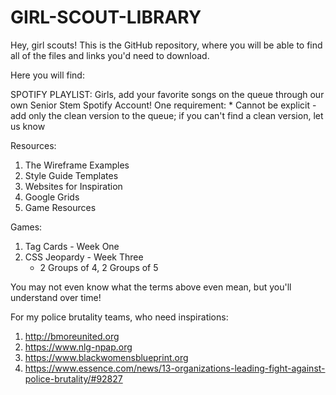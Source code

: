# GIRL-SCOUT-LIBRARY
Hey, girl scouts! This is the GitHub repository, where you will be able to find all of the files and links you'd need to download.

Here you will find:

SPOTIFY PLAYLIST:
Girls, add your favorite songs on the queue through our own Senior Stem Spotify Account!
One requirement:
    * Cannot be explicit - add only the clean version to the queue; if you can't find a clean version, let us know

Resources:
1) The Wireframe Examples
2) Style Guide Templates
3) Websites for Inspiration
4) Google Grids
5) Game Resources


Games:
1) Tag Cards - Week One
2) CSS Jeopardy - Week Three
    - 2 Groups of 4, 2 Groups of 5

You may not even know what the terms above even mean, but you'll understand over time!


For my police brutality teams, who need inspirations:
1) http://bmoreunited.org
2) https://www.nlg-npap.org
3) https://www.blackwomensblueprint.org
4) https://www.essence.com/news/13-organizations-leading-fight-against-police-brutality/#92827
